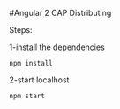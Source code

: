 #Angular 2 CAP Distributing

Steps:

1-install the dependencies
```
npm install
```
2-start localhost
```
npm start
```
